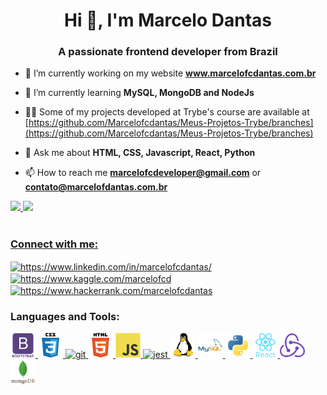 <h1 align="center">Hi 👋, I'm Marcelo Dantas</h1>
<h3 align="center">A passionate frontend developer from Brazil</h3>

- 🔭 I’m currently working on my website **www.marcelofcdantas.com.br**

- 🌱 I’m currently learning **MySQL, MongoDB and NodeJs**

- 👨‍💻 Some of my projects developed at Trybe's course are available at [https://github.com/Marcelofcdantas/Meus-Projetos-Trybe/branches](https://github.com/Marcelofcdantas/Meus-Projetos-Trybe/branches)

- 💬 Ask me about **HTML, CSS, Javascript, React, Python**

- 📫 How to reach me **marcelofcdeveloper@gmail.com** or **contato@marcelofdantas.com.br**

 <div>
  <a href="https://github.com/Marcelofcdantas">
  <img height="180em" src="https://github-readme-stats.vercel.app/api?username=Marcelofcdantas&show_icons=true&theme=merko&include_all_commits=true&count_private=true"/>
  <img height="180em" src="https://github-readme-stats.vercel.app/api/top-langs/?username=Marcelofcdantas&layout=compact&langs_count=7&theme=merko"/>
</div>
<div style="display: inline_block"><br>

<h3 align="left">Connect with me:</h3>
<p align="left">
<a href="https://linkedin.com/in/https://www.linkedin.com/in/marcelofcdantas/" target="blank"><img align="center" src="https://raw.githubusercontent.com/rahuldkjain/github-profile-readme-generator/master/src/images/icons/Social/linked-in-alt.svg" alt="https://www.linkedin.com/in/marcelofcdantas/" height="30" width="40" /></a>
<a href="https://kaggle.com/https://www.kaggle.com/marcelofcd" target="blank"><img align="center" src="https://raw.githubusercontent.com/rahuldkjain/github-profile-readme-generator/master/src/images/icons/Social/kaggle.svg" alt="https://www.kaggle.com/marcelofcd" height="30" width="40" /></a>
<a href="https://www.hackerrank.com/https://www.hackerrank.com/marcelofcdantas" target="blank"><img align="center" src="https://raw.githubusercontent.com/rahuldkjain/github-profile-readme-generator/master/src/images/icons/Social/hackerrank.svg" alt="https://www.hackerrank.com/marcelofcdantas" height="30" width="40" /></a>
</p>
  
  <h3 align="left">Languages and Tools:</h3>
<p align="left"> <a href="https://getbootstrap.com" target="_blank"> <img src="https://raw.githubusercontent.com/devicons/devicon/master/icons/bootstrap/bootstrap-plain-wordmark.svg" alt="bootstrap" width="40" height="40"/> </a> <a href="https://www.w3schools.com/css/" target="_blank"> <img src="https://raw.githubusercontent.com/devicons/devicon/master/icons/css3/css3-original-wordmark.svg" alt="css3" width="40" height="40"/> </a> <a href="https://git-scm.com/" target="_blank"> <img src="https://www.vectorlogo.zone/logos/git-scm/git-scm-icon.svg" alt="git" width="40" height="40"/> </a> <a href="https://www.w3.org/html/" target="_blank"> <img src="https://raw.githubusercontent.com/devicons/devicon/master/icons/html5/html5-original-wordmark.svg" alt="html5" width="40" height="40"/> </a> <a href="https://developer.mozilla.org/en-US/docs/Web/JavaScript" target="_blank"> <img src="https://raw.githubusercontent.com/devicons/devicon/master/icons/javascript/javascript-original.svg" alt="javascript" width="40" height="40"/> </a> <a href="https://jestjs.io" target="_blank"> <img src="https://www.vectorlogo.zone/logos/jestjsio/jestjsio-icon.svg" alt="jest" width="40" height="40"/> </a> <a href="https://www.linux.org/" target="_blank"> <img src="https://raw.githubusercontent.com/devicons/devicon/master/icons/linux/linux-original.svg" alt="linux" width="40" height="40"/> </a> <a href="https://www.mysql.com/" target="_blank"> <img src="https://raw.githubusercontent.com/devicons/devicon/master/icons/mysql/mysql-original-wordmark.svg" alt="mysql" width="40" height="40"/> </a> <a href="https://www.python.org" target="_blank"> <img src="https://raw.githubusercontent.com/devicons/devicon/master/icons/python/python-original.svg" alt="python" width="40" height="40"/> </a> <a href="https://reactjs.org/" target="_blank"> <img src="https://raw.githubusercontent.com/devicons/devicon/master/icons/react/react-original-wordmark.svg" alt="react" width="40" height="40"/> </a><a href="https://redux.js.org" target="_blank"> <img src="https://raw.githubusercontent.com/devicons/devicon/master/icons/redux/redux-original.svg" alt="redux" width="40" height="40"/> </a> <a href="https://www.mongodb.com/" target="_blank"> <img src="https://raw.githubusercontent.com/devicons/devicon/master/icons/mongodb/mongodb-original-wordmark.svg" alt="mongodb" width="40" height="40"/> </a> </p>
  
</div>
